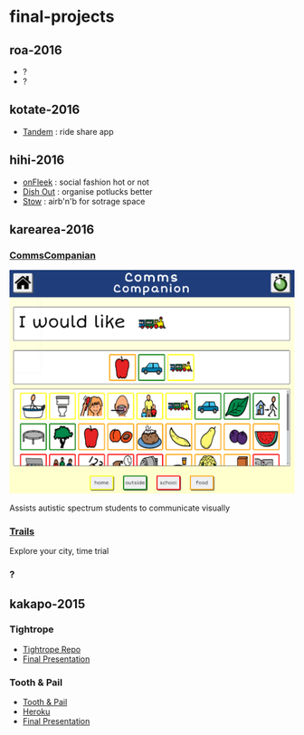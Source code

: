 # final-projects

## roa-2016

- ?
- ?

## kotate-2016

- [Tandem](https://github.com/Tandem-NZ/tandem) : ride share app


## hihi-2016

- [onFleek](https://github.com/andrew-travis-wadman/TBD) : social fashion hot or not
- [Dish Out](https://github.com/James-Sangalli/DishOut) : organise potlucks better
- [Stow](https://github.com/rawad-alawar/stow) : airb'n'b for sotrage space


## karearea-2016

### [CommsCompanian](https://github.com/melissa-c/Comms)

![](./images/comms_companion.png)

Assists autistic spectrum students to communicate visually

### [Trails](https://github.com/danieldelacruz01/trails)

Explore your city, time trial


### ?



## kakapo-2015

### Tightrope
- [Tightrope Repo](https://github.com/kakapo2016-projects/tightrope)
- [Final Presentation](https://www.youtube.com/watch?v=E8keq_d2u6U&feature=youtu.be)

### Tooth & Pail
- [Tooth & Pail](https://github.com/kakapo2016-projects/tooth-and-pail)
- [Heroku](http://toothandpail.herokuapp.com/)
- [Final Presentation](https://www.youtube.com/watch?v=6amWNhbr9Hk&feature=youtu.be)

